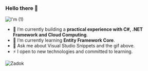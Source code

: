 ### Hello there 👋
![I'm (1)](https://user-images.githubusercontent.com/65626254/172077544-e21e1bf4-28b8-4473-b3f4-d8c5a7d7c2b4.gif)


- 🔭 I’m currently building a **practical experience with C#, .NET Framework and Cloud Computing**.
- 🌱 I’m currently learning **Entity Framework Core**.
- 💬 Ask me about Visual Studio Snippets and the gif above.
- ⚡ I open to new technologies and committed to learning.

<img src="https://komarev.com/ghpvc/?username=ZadokJoshua&color=green" alt="Zadok" />
